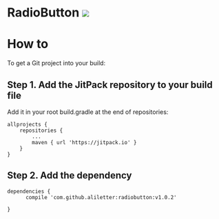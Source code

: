 # RadioButton [![](https://jitpack.io/v/mr-absurd/radiobutton.svg)](https://jitpack.io/#mr-absurd/radiobutton)
# How to
To get a Git project into your build:
## Step 1. Add the JitPack repository to your build file
Add it in your root build.gradle at the end of repositories:

	allprojects {
		repositories {
			...
			maven { url 'https://jitpack.io' }
		}
	}
  
## Step 2. Add the dependency

	dependencies {
          compile 'com.github.aliletter:radiobutton:v1.0.2'
          
	}
